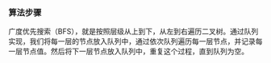 ### 算法步骤

广度优先搜索（BFS），就是按照层级从上到下，从左到右遍历二叉树。通过队列实现，我们将每一层的节点放入队列中，通过依次队列遍历每一层节点，并记录每一层节点值。然后将下一层节点放入队列中，重复这个过程，直到队列为空。

